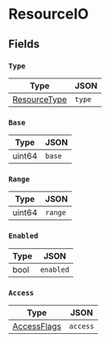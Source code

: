 # ResourceIO



## Fields


### `Type`



| Type | JSON |
| ---- | -----------|
| [ResourceType](resource_type.md) | `type` |

### `Base`



| Type | JSON |
| ---- | -----------|
| uint64 | `base` |

### `Range`



| Type | JSON |
| ---- | -----------|
| uint64 | `range` |

### `Enabled`



| Type | JSON |
| ---- | -----------|
| bool | `enabled` |

### `Access`



| Type | JSON |
| ---- | -----------|
| [AccessFlags](access_flags.md) | `access` |
